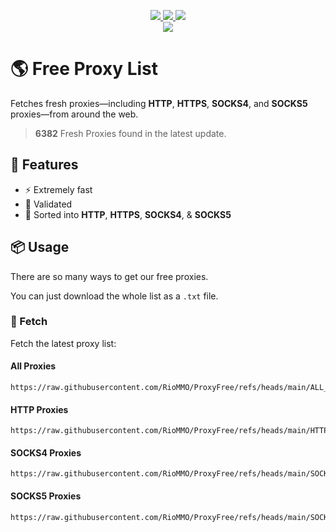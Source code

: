 <p align="center">
  <a href="https://raw.githubusercontent.com/RioMMO/ProxyFree/refs/heads/main/HTTP.txt">
    <img src="https://img.shields.io/badge/Http_Proxies-2994-blue">
</a> <a href="https://raw.githubusercontent.com/RioMMO/ProxyFree/refs/heads/main/SOCKS4.txt">
    <img src="https://img.shields.io/badge/Socks4_Proxies-2091-blue">
</a> <a href="https://raw.githubusercontent.com/RioMMO/ProxyFree/refs/heads/main/SOCKS5.txt">
    <img src="https://img.shields.io/badge/Socks5_Proxies-1297-blue">
</a>
  <br>
  <a href="https://raw.githubusercontent.com/RioMMO/ProxyFree/refs/heads/main/ALL_PROXY.txt">
    <img src="https://img.shields.io/badge/All_Proxies-6382-success">
</a> <br>
</p>

# 🌎 Free Proxy List
Fetches fresh proxies—including **HTTP**, **HTTPS**, **SOCKS4**, and **SOCKS5** proxies—from around the web.
> **6382** Fresh Proxies found in the latest update.

## 🎯 Features
* ⚡ Extremely fast
* 📝 Validated
* 📓 Sorted into **HTTP**, **HTTPS**, **SOCKS4**, & **SOCKS5**

## 📦 Usage
There are so many ways to get our free proxies.

You can just download the whole list as a `.txt` file.

### 🔑 Fetch
Fetch the latest proxy list:

#### All Proxies
```shell
https://raw.githubusercontent.com/RioMMO/ProxyFree/refs/heads/main/ALL_PROXY.txt
```


#### HTTP Proxies
```shell
https://raw.githubusercontent.com/RioMMO/ProxyFree/refs/heads/main/HTTP.txt
```


#### SOCKS4 Proxies
```shell
https://raw.githubusercontent.com/RioMMO/ProxyFree/refs/heads/main/SOCKS4.txt
```


#### SOCKS5 Proxies
```shell
https://raw.githubusercontent.com/RioMMO/ProxyFree/refs/heads/main/SOCKS5.txt
```

